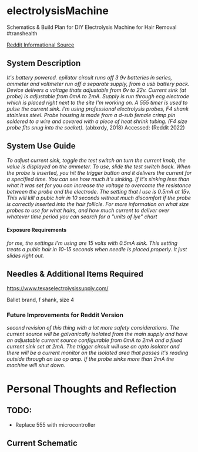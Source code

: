 # electrolysisMachine
 Schematics & Build Plan for DIY Electrolysis Machine for Hair Removal #transhealth



[Reddit Informational Source](https://www.reddit.com/r/electronics/comments/8ek9dt/i_built_an_electrolysis_machine_epilator/)

## System Description

_It's battery powered. epilator circuit runs off 3 9v batteries in series, ammeter and voltmeter run off a separate supply, from a usb battery pack. Device delivers a voltage thats adjustable from 6v to 22v. Current sink (at probe) is adjustable from 0mA to 2mA. Supply is run through ecg electrode which is placed right next to the site I'm working on. A 555 timer is used to pulse the current sink. I'm using professional electrolysis probes, F4 shank stainless steel. Probe housing is made from a d-sub female crimp pin soldered to a wire and covered with a piece of heat shrink tubing. (F4 size probe fits snug into the socket)._ (abbxrdy, 2018) Accessed: (Reddit 2022)


## System Use Guide

_To adjust current sink, toggle the test switch an turn the current knob, the value is displayed on the ammeter. To use, slide the test switch back. When the probe is inserted, you hit the trigger button and it delivers the current for a specified time. You can see how much it's sinking. If it's sinking less than what it was set for you can increase the voltage to overcome the resistance between the probe and the electrode. The setting that I use is 0.5mA at 15v. This will kill a pubic hair in 10 seconds without much discomfort if the probe is correctly inserted into the hair follicle.
For more information on what size probes to use for what hairs, and how much current to deliver over whatever time period you can search for a "units of lye" chart_

#### Exposure Requirements

_for me, the settings I'm using are 15 volts with 0.5mA sink. This setting treats a pubic hair in 10-15 seconds when needle is placed properly. It just slides right out._



## Needles & Additional Items Required

https://www.texaselectrolysissupply.com/

Ballet brand, f shank, size 4



### Future Improvements for Reddit Version

_second revision of this thing with a lot more safety considerations. The current source will be galvanically isolated from the main supply and have an adjustable current source configurable from 0mA to 2mA and a fixed current sink set at 2mA. The trigger circuit will use an opto isolator and there will be a current monitor on the isolated area that passes it's reading outside through an iso op amp. If the probe sinks more than 2mA the machine will shut down._


# Personal Thoughts and Reflection

## TODO:
- Replace 555 with microcontroller


## Current Schematic

